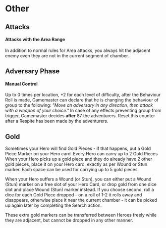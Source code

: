 # Other

## Attacks
#### Attacks with the Area Range
In addition to normal rules for Area attacks, you always hit the adjacent enemy even they are not in the current segment of chamber. 

## Adversary Phase
#### Manual Control
Up to 0 times per location, +2 for each level of difficulty, after the Behaviour Roll is made, Gamemaster can declare that he is changing the behaviour of group to the following:
*"Move an adversary in any direction, then attack with a weapon of your choice."*
In case of any effects preventing group from trigger, Gamemaster decides **after**   87 the adventurers.
Reset this counter after a Respite has been made by the adventurers.

## Gold
Sometimes your Hero will find Gold Pieces - if that happens, put a Gold Piece Marker on your Hero card.
Every Hero can carry up to 2 Gold Pieces 
When your Hero picks up a gold piece and they do already have 2 other gold pieces, place it on your Hero card, exactly as per Wound or Stun marker.
Each space can be used for carrying up to 5 gold pieces.

When your Hero suffers a Wound (or Stun), you can either put a Wound (Stun) marker on a free slot of your Hero Card, or drop gold from one dice slot and place Wound (Stun) marker instead.
If you choose second, roll a dice for each Gold Piece dropped - on a roll of 1-2 it rolls away and disappears, otherwise place it near the current chamber - it can be picked up again later by completing the Search action.

These extra gold markers can be transferred between Heroes freely while they are adjacent, but cannot be dropped in any other manner.
